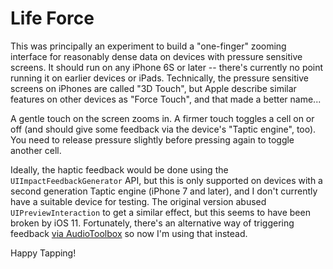 # Life Force

This was principally an experiment to build a "one-finger" zooming interface for reasonably dense data on devices with
pressure sensitive screens.  It should run on any iPhone 6S or later -- there's currently no point running it on earlier
devices or iPads.  Technically, the pressure sensitive screens on iPhones are called "3D Touch", but Apple describe similar
features on other devices as "Force Touch", and that made a better name...

A gentle touch on the screen zooms in.  A firmer touch toggles a cell on or off (and should give some feedback via the device's
"Taptic engine", too).  You need to release pressure slightly before pressing again to toggle another cell.

Ideally, the haptic feedback would be done using the
`UIImpactFeedbackGenerator` API, but this is only supported on devices
with a second generation Taptic engine (iPhone 7 and later), and I
don't currently have a suitable device for testing.  The original
version abused `UIPreviewInteraction` to get a similar effect, but
this seems to have been broken by iOS 11.  Fortunately, there's
an alternative way of triggering feedback
[via AudioToolbox](http://www.mikitamanko.com/blog/2017/01/29/haptic-feedback-with-uifeedbackgenerator/)
so now I'm using that instead.

Happy Tapping!
